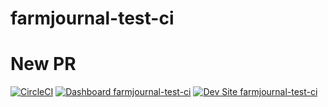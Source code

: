 # farmjournal-test-ci

# New PR

[![CircleCI](https://circleci.com/gh/populist/farmjournal-test-ci.svg?style=shield)](https://circleci.com/gh/populist/farmjournal-test-ci)
[![Dashboard farmjournal-test-ci](https://img.shields.io/badge/dashboard-farmjournal_test_ci-yellow.svg)](https://dashboard.pantheon.io/sites/af5ef884-40b6-4c66-848f-67613dc8c3b9#dev/code)
[![Dev Site farmjournal-test-ci](https://img.shields.io/badge/site-farmjournal_test_ci-blue.svg)](http://dev-farmjournal-test-ci.pantheonsite.io/)
